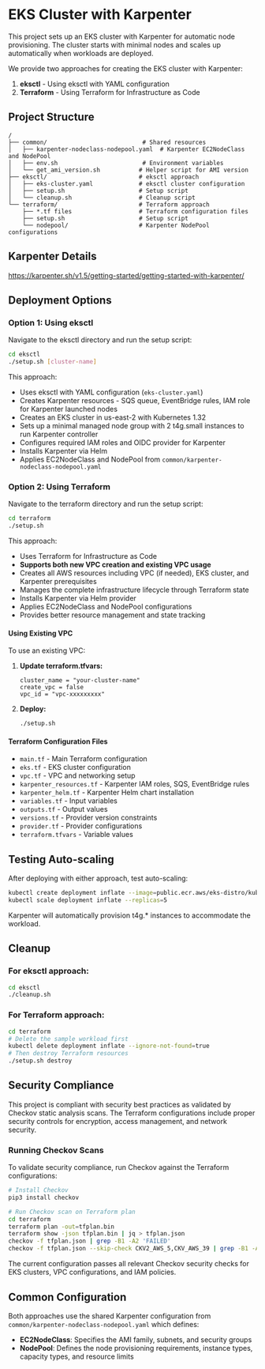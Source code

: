 # EKS Cluster with Karpenter

This project sets up an EKS cluster with Karpenter for automatic node provisioning. The cluster starts with minimal nodes and scales up automatically when workloads are deployed.

We provide two approaches for creating the EKS cluster with Karpenter:
1. **eksctl** - Using eksctl with YAML configuration
2. **Terraform** - Using Terraform for Infrastructure as Code

## Project Structure

```
/
├── common/                           # Shared resources
│   ├── karpenter-nodeclass-nodepool.yaml  # Karpenter EC2NodeClass and NodePool
│   ├── env.sh                        # Environment variables
│   └── get_ami_version.sh           # Helper script for AMI version
├── eksctl/                          # eksctl approach
│   ├── eks-cluster.yaml             # eksctl cluster configuration
│   ├── setup.sh                     # Setup script
│   └── cleanup.sh                   # Cleanup script
└── terraform/                       # Terraform approach
    ├── *.tf files                   # Terraform configuration files
    ├── setup.sh                     # Setup script
    └── nodepool/                    # Karpenter NodePool configurations
```

## Karpenter Details

https://karpenter.sh/v1.5/getting-started/getting-started-with-karpenter/

## Deployment Options

### Option 1: Using eksctl

Navigate to the eksctl directory and run the setup script:

```bash
cd eksctl
./setup.sh [cluster-name]
```

This approach:
- Uses eksctl with YAML configuration (`eks-cluster.yaml`)
- Creates Karpenter resources - SQS queue, EventBridge rules, IAM role for Karpenter launched nodes
- Creates an EKS cluster in us-east-2 with Kubernetes 1.32
- Sets up a minimal managed node group with 2 t4g.small instances to run Karpenter controller
- Configures required IAM roles and OIDC provider for Karpenter
- Installs Karpenter via Helm
- Applies EC2NodeClass and NodePool from `common/karpenter-nodeclass-nodepool.yaml`

### Option 2: Using Terraform

Navigate to the terraform directory and run the setup script:

```bash
cd terraform
./setup.sh
```

This approach:
- Uses Terraform for Infrastructure as Code
- **Supports both new VPC creation and existing VPC usage**
- Creates all AWS resources including VPC (if needed), EKS cluster, and Karpenter prerequisites
- Manages the complete infrastructure lifecycle through Terraform state
- Installs Karpenter via Helm provider
- Applies EC2NodeClass and NodePool configurations
- Provides better resource management and state tracking

#### Using Existing VPC

To use an existing VPC:

1. **Update terraform.tfvars:**
   ```hcl
   cluster_name = "your-cluster-name"
   create_vpc = false
   vpc_id = "vpc-xxxxxxxxx"
   ```

2. **Deploy:**
   ```bash
   ./setup.sh
   ```

#### Terraform Configuration Files

- `main.tf` - Main Terraform configuration
- `eks.tf` - EKS cluster configuration
- `vpc.tf` - VPC and networking setup
- `karpenter_resources.tf` - Karpenter IAM roles, SQS, EventBridge rules
- `karpenter_helm.tf` - Karpenter Helm chart installation
- `variables.tf` - Input variables
- `outputs.tf` - Output values
- `versions.tf` - Provider version constraints
- `provider.tf` - Provider configurations
- `terraform.tfvars` - Variable values

## Testing Auto-scaling

After deploying with either approach, test auto-scaling:

```bash
kubectl create deployment inflate --image=public.ecr.aws/eks-distro/kubernetes/pause:3.7 --replicas=0
kubectl scale deployment inflate --replicas=5
```

Karpenter will automatically provision t4g.* instances to accommodate the workload.

## Cleanup

### For eksctl approach:
```bash
cd eksctl
./cleanup.sh
```

### For Terraform approach:
```bash
cd terraform
# Delete the sample workload first
kubectl delete deployment inflate --ignore-not-found=true
# Then destroy Terraform resources
./setup.sh destroy
```

## Security Compliance

This project is compliant with security best practices as validated by Checkov static analysis scans. The Terraform configurations include proper security controls for encryption, access management, and network security.

### Running Checkov Scans

To validate security compliance, run Checkov against the Terraform configurations:

```bash
# Install Checkov
pip3 install checkov

# Run Checkov scan on Terraform plan
cd terraform
terraform plan -out=tfplan.bin
terraform show -json tfplan.bin | jq > tfplan.json
checkov -f tfplan.json | grep -B1 -A2 'FAILED'
checkov -f tfplan.json --skip-check CKV2_AWS_5,CKV_AWS_39 | grep -B1 -A2 'FAILED'
```

The current configuration passes all relevant Checkov security checks for EKS clusters, VPC configurations, and IAM policies.

## Common Configuration

Both approaches use the shared Karpenter configuration from `common/karpenter-nodeclass-nodepool.yaml` which defines:
- **EC2NodeClass**: Specifies the AMI family, subnets, and security groups
- **NodePool**: Defines the node provisioning requirements, instance types, capacity types, and resource limits
